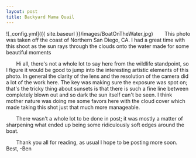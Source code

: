 ```yaml
---
layout: post
title: Backyard Mama Quail
---
```


![_config.yml]({{ site.baseurl }}/images/BoatOnTheWater.jpg)
&nbsp;&nbsp;&nbsp;&nbsp;&nbsp;&nbsp; This photo was taken off the coast of Northern San Diego, CA. I had a great time with this shoot as the sun rays through the clouds onto the water made for some beautiful moments

&nbsp;&nbsp;&nbsp;&nbsp;&nbsp;&nbsp; Hi all, there's not a whole lot to say here from the wildlife standpoint, so I figure it would be good to jump into the interesting artistic elements of this photo. In general the clarity of the lens and the resolution of the camera did a lot of the work here. The key was making sure the exposure was spot on; that's the tricky thing about sunsets is that there is such a fine line between completely blown out and so dark the sun itself can't be seen. I think mother nature was doing me some favors here with the cloud cover which made taking this shot just that much more manageable.

&nbsp;&nbsp;&nbsp;&nbsp;&nbsp;&nbsp; There wasn't a whole lot to be done in post; it was mostly a matter of sharpening what ended up being some ridiculously soft edges around the boat. 

&nbsp;&nbsp;&nbsp;&nbsp;&nbsp;&nbsp; Thank you all for reading, as usual I hope to be posting more soon. 
Best,
-Ben







